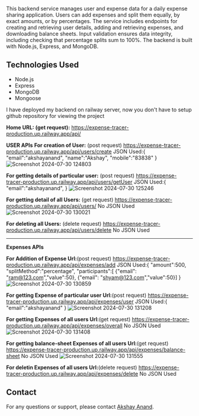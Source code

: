 This backend service manages user and expense data for a daily expense sharing application. Users can add expenses and split them equally, by exact amounts, or by percentages. 
The service includes endpoints for creating and retrieving user details, adding and retrieving expenses, and downloading balance sheets. Input validation ensures data integrity,
including checking that percentage splits sum to 100%. The backend is built with Node.js, Express, and MongoDB.

## Technologies Used
- Node.js
- Express
- MongoDB
- Mongoose



I have deployed my backend on railway server, now you don't have to setup github repository for viewing the project

**Home URL: (get request):** https://expense-tracer-production.up.railway.app/api/

**USER APIs**
**For creation of User:** (post request) https://expense-tracer-production.up.railway.app/api/users/create
JSON Used:{
"email":"akshayanand",
"name":"Akshay",
"mobile":"83838"
}
![Screenshot 2024-07-30 124803](https://github.com/user-attachments/assets/4b71cfa4-336c-4878-b1e9-77b0a2fae4ad)


**For getting details of particular user:** (post request) https://expense-tracer-production.up.railway.app/api/users/getUser
JSON Used:{
"email":"akshayanand",
}
![Screenshot 2024-07-30 125246](https://github.com/user-attachments/assets/df01c132-7e28-4067-b3a3-d946de3451e4)


**For getting detail of all Users:** (get request) https://expense-tracer-production.up.railway.app/api/users/
No JSON Used
![Screenshot 2024-07-30 130021](https://github.com/user-attachments/assets/6eb6a611-f9ae-472e-acac-06731029fc0d)

**For deleting all Users:** (delete request) https://expense-tracer-production.up.railway.app/api/users/delete
No JSON Used

-----------------------------------------------------------------------------------------------------------------------------------------------------------------------------

**Expenses APIs**

**For Addition of Expense Url:**(post request) https://expense-tracer-production.up.railway.app/api/expenses/add
JSON Used:{
  "amount":500,
  "splitMethod":"percentage",
  "participants":[
    {"email": "ram@123.com","value":50},
    {"email": "shyam@123.com","value":50}]
}
![Screenshot 2024-07-30 130859](https://github.com/user-attachments/assets/cc22d97a-96f7-4d10-98a4-5569808abeb4)

**For getting Expense of particular user Url:**(post request) https://expense-tracer-production.up.railway.app/api/expenses/user
JSON Used:{
"email":"akshayanand"
}
![Screenshot 2024-07-30 131208](https://github.com/user-attachments/assets/57c75315-d2ad-4281-b81f-83fe2ca1db93)


**For getting Expenses of all users Url:**(get request) https://expense-tracer-production.up.railway.app/api/expenses/overall
No JSON Used
![Screenshot 2024-07-30 131408](https://github.com/user-attachments/assets/04814ffa-67fb-4b49-877f-06ce157209b4)


**For getting balance-sheet Expenses of all users Url:**(get request) https://expense-tracer-production.up.railway.app/api/expenses/balance-sheet
No JSON Used
![Screenshot 2024-07-30 131555](https://github.com/user-attachments/assets/23c3f138-af2c-4d11-a474-2c95ebed8923)

**For deletin Expenses of all users Url:**(delete request) https://expense-tracer-production.up.railway.app/api/expenses/delete
No JSON Used


## Contact
For any questions or support, please contact [Akshay Anand](akshayanand0024@gmail.com).






